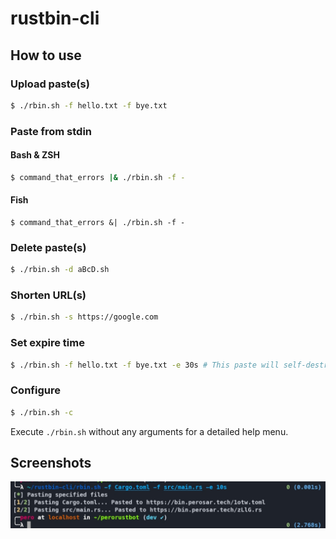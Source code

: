 # rustbin-cli

## How to use

### Upload paste(s)
```bash
$ ./rbin.sh -f hello.txt -f bye.txt
```

### Paste from stdin
#### Bash & ZSH
```bash
$ command_that_errors |& ./rbin.sh -f -
```
#### Fish
```fish
$ command_that_errors &| ./rbin.sh -f -
```

### Delete paste(s)
```bash
$ ./rbin.sh -d aBcD.sh
```

### Shorten URL(s)
```bash
$ ./rbin.sh -s https://google.com
```

### Set expire time
```bash
$ ./rbin.sh -f hello.txt -f bye.txt -e 30s # This paste will self-destruct in 30 seconds
```

### Configure
```bash
$ ./rbin.sh -c
```

Execute `./rbin.sh` without any arguments for a detailed help menu.

## Screenshots
![Paste](./.github/screenshot.png)
